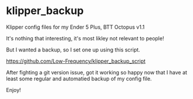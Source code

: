 # klipper_backup
Klipper config files for my Ender 5 Plus, BTT Octopus v1.1

It's nothing that interesting, it's most likley not relevant to people!

But I wanted a backup, so I set one up using this script.

https://github.com/Low-Frequency/klipper_backup_script

After fighting a git version issue, got it working so happy now that I have at least some regular and automatied backup of my config file.

Enjoy!
